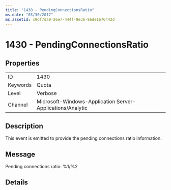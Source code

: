 ```yaml
---
title: "1430 - PendingConnectionsRatio"
ms.date: "03/30/2017"
ms.assetid: c9df7da9-26e7-444f-9e36-86de1676442d
---
```

# 1430 - PendingConnectionsRatio
## Properties  


|||  
|-|-|  
|ID|1430|  
|Keywords|Quota|  
|Level|Verbose|  
|Channel|Microsoft-Windows-Application Server-Applications/Analytic|  

## Description  
 This event is emitted to provide the pending connections ratio information.  

## Message  
 Pending connections ratio: %1/%2  

## Details
